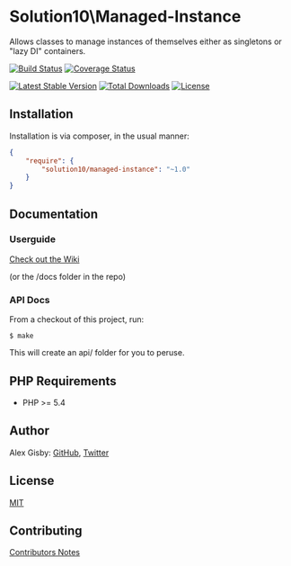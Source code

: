 # Solution10\Managed-Instance

Allows classes to manage instances of themselves either as singletons or "lazy DI" containers.

[![Build Status](https://travis-ci.org/Solution10/managed-instance.svg?branch=master)](https://travis-ci.org/Solution10/managed-instance)
[![Coverage Status](https://coveralls.io/repos/Solution10/managed-instance/badge.png)](https://coveralls.io/r/Solution10/managed-instance)

[![Latest Stable Version](https://poser.pugx.org/solution10/managed-instance/v/stable.svg)](https://packagist.org/packages/solution10/managed-instance)
[![Total Downloads](https://poser.pugx.org/solution10/managed-instance/downloads.svg)](https://packagist.org/packages/solution10/managed-instance)
[![License](https://poser.pugx.org/solution10/managed-instance/license.svg)](https://packagist.org/packages/solution10/managed-instance)


## Installation

Installation is via composer, in the usual manner:

```json
{
    "require": {
        "solution10/managed-instance": "~1.0"
    }
}
```

## Documentation

### Userguide

[Check out the Wiki](https://github.com/solution10/managed-instance/wiki)

(or the /docs folder in the repo)

### API Docs

From a checkout of this project, run:

    $ make

This will create an api/ folder for you to peruse.

## PHP Requirements

- PHP >= 5.4

## Author

Alex Gisby: [GitHub](http://github.com/alexgisby), [Twitter](http://twitter.com/alexgisby)

## License

[MIT](http://github.com/solution10/managed-instance/tree/master/LICENSE.md)

## Contributing

[Contributors Notes](http://github.com/solution10/managed-instance/tree/master/CONTRIBUTING.md)

